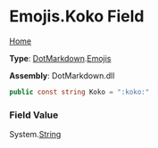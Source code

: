 # Emojis\.Koko Field

[Home](../../../README.md)

**Type**: [DotMarkdown](../../README.md)\.[Emojis](../README.md)

**Assembly**: DotMarkdown\.dll

```csharp
public const string Koko = ":koko:"
```

### Field Value

System\.[String](https://docs.microsoft.com/en-us/dotnet/api/system.string)